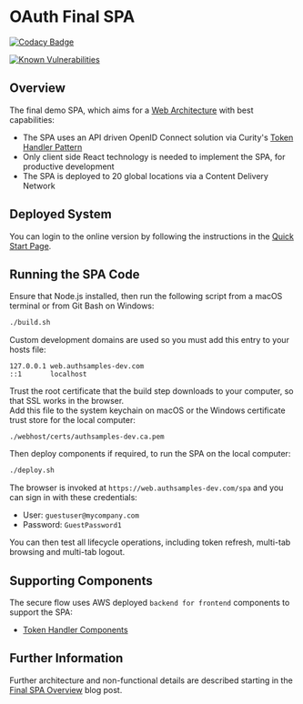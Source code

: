 # OAuth Final SPA

[![Codacy Badge](https://app.codacy.com/project/badge/Grade/f2c5ede8739440599096fc25010ab6f6)](https://www.codacy.com/gh/gary-archer/oauth.websample.final/dashboard?utm_source=github.com&amp;utm_medium=referral&amp;utm_content=gary-archer/oauth.websample.final&amp;utm_campaign=Badge_Grade)
 
[![Known Vulnerabilities](https://snyk.io/test/github/gary-archer/oauth.websample.final/badge.svg?targetFile=spa/package.json)](https://snyk.io/test/github/gary-archer/oauth.websample.final?targetFile=spa/package.json)

## Overview

The final demo SPA, which aims for a [Web Architecture](https://authguidance.com/2017/09/08/goal-1-spas/) with best capabilities:

- The SPA uses an API driven OpenID Connect solution via Curity's [Token Handler Pattern](https://github.com/curityio/web-oauth-via-bff)
- Only client side React technology is needed to implement the SPA, for productive development
- The SPA is deployed to 20 global locations via a Content Delivery Network

## Deployed System

You can login to the online version by following the instructions in the [Quick Start Page](https://authguidance.com/home/code-samples-quickstart/).

## Running the SPA Code

Ensure that Node.js installed, then run the following script from a macOS terminal or from Git Bash on Windows:

```bash
./build.sh
```

Custom development domains are used so you must add this entry to your hosts file:

```
127.0.0.1 web.authsamples-dev.com
::1       localhost
```

Trust the root certificate that the build step downloads to your computer, so that SSL works in the browser.\
Add this file to the system keychain on macOS or the Windows certificate trust store for the local computer:

```
./webhost/certs/authsamples-dev.ca.pem
```

Then deploy components if required, to run the SPA on the local computer:

```bash
./deploy.sh
```

The browser is invoked at `https://web.authsamples-dev.com/spa` and you can sign in with these credentials:

- User: `guestuser@mycompany.com`
- Password: `GuestPassword1`

You can then test all lifecycle operations, including token refresh, multi-tab browsing and multi-tab logout.

## Supporting Components

The secure flow uses AWS deployed `backend for frontend` components to support the SPA:

- [Token Handler Components](https://github.com/gary-archer/oauth.tokenhandlerapi)

## Further Information

Further architecture and non-functional details are described starting in the [Final SPA Overview](https://authguidance.com/2019/04/07/local-ui-setup) blog post.
